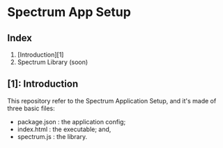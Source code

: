 # Spectrum App Setup

## Index

1. [Introduction][1]
2. Spectrum Library (soon)

## [1]: Introduction

This repository refer to the Spectrum Application Setup, and it's made of three basic files:
* package.json 	: the application config;
* index.html 	: the executable; and,
* spectrum.js 	: the library.
